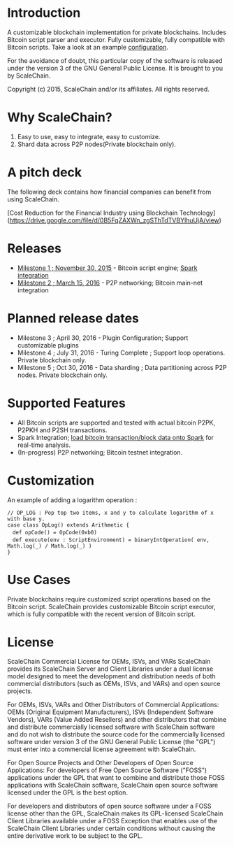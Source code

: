 Introduction
============
A customizable blockchain implementation for private blockchains.
Includes Bitcoin script parser and executor. Fully customizable, fully compatible with Bitcoin scripts.
Take a look at an example [configuration](data/docs/config.md).

For the avoidance of doubt, this particular copy of the software is released under the version 3 of the GNU General Public License. It is brought to you by ScaleChain.

Copyright (c) 2015, ScaleChain and/or its affiliates. All rights reserved.

Why ScaleChain?
===============
1. Easy to use, easy to integrate, easy to customize.
2. Shard data across P2P nodes(Private blockchain only).

A pitch deck
============
The following deck contains how financial companies can benefit from using ScaleChain.
 
[Cost Reduction for the Financial Industry using Blockchain Technology] (https://drive.google.com/file/d/0B5FqZAXWn_zgSThTdTVBYlhuUjA/view)

Releases
========
* [Milestone 1 ; November 30, 2015](https://github.com/ScaleChain/scalechain/releases/tag/v0.1) - Bitcoin script engine; [Spark integration](data/docs/spark-integration.md) 
* [Milestone 2 ; March 15, 2016](https://github.com/ScaleChain/scalechain/releases/tag/v0.2) - P2P networking;  Bitcoin main-net integration 


Planned release dates
=====================
* Milestone 3 ; April 30, 2016 - Plugin Configuration; Support customizable plugins 
* Milestone 4 ;  July 31, 2016 - Turing Complete ; Support loop operations. Private blockchain only.  
* Milestone 5 ;   Oct 30, 2016 - Data sharding ; Data partitioning across P2P nodes. Private blockchain only.

Supported Features
==================
- All Bitcoin scripts are supported and tested with actual bitcoin P2PK, P2PKH and P2SH transactions.
- Spark Integration; [load bitcoin transaction/block data onto Spark](data/docs/spark-integration.md) for real-time analysis.
- (In-progress) P2P networking; Bitcoin testnet integration.

Customization
=============
An example of adding a logarithm operation : 
```
// OP_LOG : Pop top two items, x and y to calculate logarithm of x with base y.
case class OpLog() extends Arithmetic {
　def opCode() = OpCode(0xb0)
　def execute(env : ScriptEnvironment) = binaryIntOperation( env, Math.log(_) / Math.log(_) )
}
```

Use Cases
=========
Private blockchains require customized script operations based on the Bitcoin script. ScaleChain provides customizable Bitcoin script executor, which is fully compatible with the recent version of Bitcoin script.

License
=======
ScaleChain Commercial License for OEMs, ISVs, and VARs
ScaleChain provides its ScaleChain Server and Client Libraries under a dual license model designed to meet the development and distribution needs of both commercial distributors (such as OEMs, ISVs, and VARs) and open source projects.

For OEMs, ISVs, VARs and Other Distributors of Commercial Applications:
OEMs (Original Equipment Manufacturers), ISVs (Independent Software Vendors), VARs (Value Added Resellers) and other distributors that combine and distribute commercially licensed software with ScaleChain software and do not wish to distribute the source code for the commercially licensed software under version 3 of the GNU General Public License (the "GPL") must enter into a commercial license agreement with ScaleChain.

For Open Source Projects and Other Developers of Open Source Applications:
For developers of Free Open Source Software ("FOSS") applications under the GPL that want to combine and distribute those FOSS applications with ScaleChain software, ScaleChain open source software licensed under the GPL is the best option.

For developers and distributors of open source software under a FOSS license other than the GPL, ScaleChain makes its GPL-licensed ScaleChain Client Libraries available under a FOSS Exception that enables use of the ScaleChain Client Libraries under certain conditions without causing the entire derivative work to be subject to the GPL.
